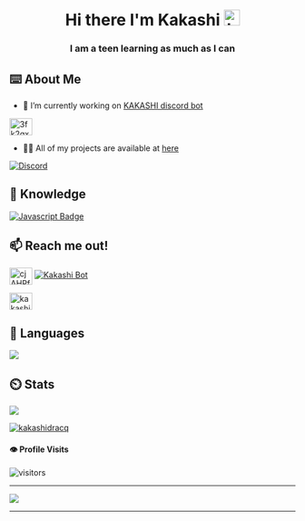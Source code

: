 <h1 align="center">Hi there I'm Kakashi <img src="https://user-images.githubusercontent.com/1303154/88677602-1635ba80-d120-11ea-84d8-d263ba5fc3c0.gif" width="28px" alt="hi"></h1>
<h3 align="center">I am a teen learning as much as I can</h3>


## ⌨️ About Me

- 🔭 I’m currently working on  [KAKASHI discord bot](http://bit.ly/botkakashi)
<p align="left">
<a href="https://discord.gg/" target="blank"><img align="center" src="https://raw.githubusercontent.com/rahuldkjain/github-profile-readme-generator/master/src/images/icons/Social/discord.svg" alt="3fk2qxWTZZ" height="30" width="40" /></a>
</p>

- 👨‍💻 All of my projects are available at [here](https://github.com/kakashidracq?tab=repositories)

[![Discord](https://discord.c99.nl/widget/theme-2/614018799212953611.png)](http://bit.ly/botkakashi)

## 📖 Knowledge
[![Javascript Badge](https://img.shields.io/badge/-Javascript-F0DB4F?style=for-the-badge&labelColor=black&logo=javascript&logoColor=F0DB4F)](#)

## :mailbox: Reach me out!
<a href="https://discord.gg/cjAHPfyy6d" target="blank"><img align="center" src="https://raw.githubusercontent.com/rahuldkjain/github-profile-readme-generator/master/src/images/icons/Social/discord.svg" alt="cjAHPfyy6d" height="30" width="40" /></a>
[![Kakashi Bot](https://img.shields.io/static/v1?label=BOT&message=KAKASHI&color=blue&link=http://bit.ly/botkakashi)](http://bit.ly/botkakashi)
<p align="left">
<a href="https://instagram.com/kakashi_dracq" target="blank"><img align="center" src="https://raw.githubusercontent.com/rahuldkjain/github-profile-readme-generator/master/src/images/icons/Social/instagram.svg" alt="kakashi_dracq" height="30" width="40" /></a>

</p>

## 📘 Languages
<img src="https://github-readme-stats.vercel.app/api/top-langs/?username=kakashidracq&show_icons=true&theme=radical">

## ⏲️ Stats
<img src="https://github-readme-stats.vercel.app/api?username=kakashidracq&count_private=true&show_icons=true&theme=radical">
<p align="left"> <a href="https://github.com/ryo-ma/github-profile-trophy"><img src="https://github-profile-trophy.vercel.app/?username=kakashidracq" alt="kakashidracq" /></a> </p>

#### :eye: Profile Visits 

![visitors](https://visitor-badge.glitch.me/badge?page_id=kakashidracq)

-----
<img src ="https://i.imgur.com/rncA0ga.jpg">

----

